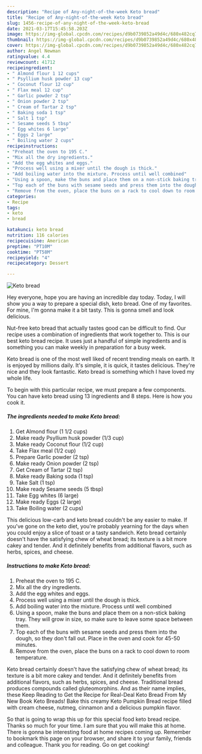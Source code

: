 ```yaml
---
description: "Recipe of Any-night-of-the-week Keto bread"
title: "Recipe of Any-night-of-the-week Keto bread"
slug: 1456-recipe-of-any-night-of-the-week-keto-bread
date: 2021-03-17T15:45:58.203Z
image: https://img-global.cpcdn.com/recipes/d9b0739852a49d4c/680x482cq70/keto-bread-recipe-main-photo.jpg
thumbnail: https://img-global.cpcdn.com/recipes/d9b0739852a49d4c/680x482cq70/keto-bread-recipe-main-photo.jpg
cover: https://img-global.cpcdn.com/recipes/d9b0739852a49d4c/680x482cq70/keto-bread-recipe-main-photo.jpg
author: Angel Newman
ratingvalue: 4.4
reviewcount: 41712
recipeingredient:
- " Almond flour 1 12 cups"
- " Psyllium husk powder 13 cup"
- " Coconut flour 12 cup"
- " Flax meal 12 cup"
- " Garlic powder 2 tsp"
- " Onion powder 2 tsp"
- " Cream of Tartar 2 tsp"
- " Baking soda 1 tsp"
- " Salt 1 tsp"
- " Sesame seeds 5 tbsp"
- " Egg whites 6 large"
- " Eggs 2 large"
- " Boiling water 2 cups"
recipeinstructions:
- "Preheat the oven to 195 C."
- "Mix all the dry ingredients."
- "Add the egg whites and eggs."
- "Process well using a mixer until the dough is thick."
- "Add boiling water into the mixture. Process until well combined"
- "Using a spoon, make the buns and place them on a non-stick baking tray. They will grow in size, so make sure to leave some space between them."
- "Top each of the buns with sesame seeds and press them into the dough, so they don&#39;t fall out. Place in the oven and cook for 45-50 minutes."
- "Remove from the oven, place the buns on a rack to cool down to room temperature."
categories:
- Recipe
tags:
- keto
- bread

katakunci: keto bread 
nutrition: 116 calories
recipecuisine: American
preptime: "PT10M"
cooktime: "PT58M"
recipeyield: "4"
recipecategory: Dessert

---
```



![Keto bread](https://img-global.cpcdn.com/recipes/d9b0739852a49d4c/680x482cq70/keto-bread-recipe-main-photo.jpg)

Hey everyone, hope you are having an incredible day today. Today, I will show you a way to prepare a special dish, keto bread. One of my favorites. For mine, I'm gonna make it a bit tasty. This is gonna smell and look delicious.

Nut-free keto bread that actually tastes good can be difficult to find. Our recipe uses a combination of ingredients that work together to. This is our best keto bread recipe. It uses just a handful of simple ingredients and is something you can make weekly in preparation for a busy week.

Keto bread is one of the most well liked of recent trending meals on earth. It is enjoyed by millions daily. It's simple, it is quick, it tastes delicious. They're nice and they look fantastic. Keto bread is something which I have loved my whole life.


To begin with this particular recipe, we must prepare a few components. You can have keto bread using 13 ingredients and 8 steps. Here is how you cook it.

<!--inarticleads1-->

##### The ingredients needed to make Keto bread:

1. Get  Almond flour (1 1/2 cups)
1. Make ready  Psyllium husk powder (1/3 cup)
1. Make ready  Coconut flour (1/2 cup)
1. Take  Flax meal (1/2 cup)
1. Prepare  Garlic powder (2 tsp)
1. Make ready  Onion powder (2 tsp)
1. Get  Cream of Tartar (2 tsp)
1. Make ready  Baking soda (1 tsp)
1. Take  Salt (1 tsp)
1. Make ready  Sesame seeds (5 tbsp)
1. Take  Egg whites (6 large)
1. Make ready  Eggs (2 large)
1. Take  Boiling water (2 cups)


This delicious low-carb and keto bread couldn&#39;t be any easier to make. If you&#39;ve gone on the keto diet, you&#39;re probably yearning for the days when you could enjoy a slice of toast or a tasty sandwich. Keto bread certainly doesn&#39;t have the satisfying chew of wheat bread; its texture is a bit more cakey and tender. And it definitely benefits from additional flavors, such as herbs, spices, and cheese. 

<!--inarticleads2-->

##### Instructions to make Keto bread:

1. Preheat the oven to 195 C.
1. Mix all the dry ingredients.
1. Add the egg whites and eggs.
1. Process well using a mixer until the dough is thick.
1. Add boiling water into the mixture. Process until well combined
1. Using a spoon, make the buns and place them on a non-stick baking tray. They will grow in size, so make sure to leave some space between them.
1. Top each of the buns with sesame seeds and press them into the dough, so they don&#39;t fall out. Place in the oven and cook for 45-50 minutes.
1. Remove from the oven, place the buns on a rack to cool down to room temperature.


Keto bread certainly doesn&#39;t have the satisfying chew of wheat bread; its texture is a bit more cakey and tender. And it definitely benefits from additional flavors, such as herbs, spices, and cheese. Traditional bread produces compounds called gluteomorphins. And as their name implies, these Keep Reading to Get the Recipe for Real-Deal Keto Bread From My New Book Keto Breads! Bake this creamy Keto Pumpkin Bread recipe filled with cream cheese, nutmeg, cinnamon and a delicious pumpkin flavor. 

So that is going to wrap this up for this special food keto bread recipe. Thanks so much for your time. I am sure that you will make this at home. There is gonna be interesting food at home recipes coming up. Remember to bookmark this page on your browser, and share it to your family, friends and colleague. Thank you for reading. Go on get cooking!
